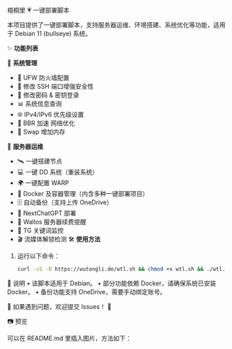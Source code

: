 梧桐里 💗 一键部署脚本

本项目提供了一键部署脚本，支持服务器运维、环境搭建、系统优化等功能，适用于 Debian 11 (bullseye) 系统。

✨ **功能列表**

🔧 **系统管理**
- 🛑 UFW 防火墙配置
- 🔐 修改 SSH 端口增强安全性
- 🔑 修改密码 & 密钥登录
- 📊 系统信息查询
- 🌐 IPv4/IPv6 优先级设置
- 🚀 BBR 加速 网络优化
- 💾 Swap 增加内存

🚀 **服务器运维**
- 🛰️ 一键搭建节点
- 💻 一键 DD 系统（重装系统）
- 🌍 一键配置 WARP
- 🐳 Docker 及容器管理（内含多种一键部署项目）
- 🗄️ 自动备份（支持上传 OneDrive）
- 🤖 NextChatGPT 部署
- 📝 Wallos 服务器续费提醒
- 📡 TG 关键词监控
- 🎬 流媒体解锁检测
🛠 **使用方法**

1. 运行以下命令：

   ```bash
   curl -sS -O https://wutongli.de/wtl.sh && chmod +x wtl.sh && ./wtl.sh

📌 说明
	•	该脚本适用于 Debian。
	•	部分功能依赖 Docker，请确保系统已安装 Docker。
	•	备份功能支持 OneDrive，需要手动绑定账号。

📢 如果遇到问题，欢迎提交 Issues！ 🎉

📷 预览

可以在 README.md 里插入图片，方法如下：


